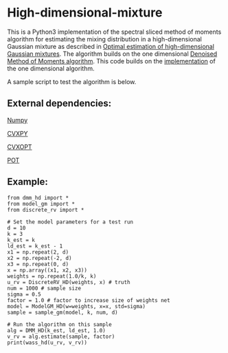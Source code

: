 # High-dimensional-mixture
This is a Python3 implementation of the spectral sliced method of moments algorithm for estimating the mixing distribution in a high-dimensional Gaussian mixture as described in [Optimal estimation of high-dimensional Gaussian mixtures](https://arxiv.org/abs/2002.05818). The algorithm builds on the one dimensional [Denoised Method of Moments algorithm](https://arxiv.org/abs/1807.07237). This code builds on the [implementation](https://github.com/Albuso0/mixture) of the one dimensional algorithm.

A sample script to test the algorithm is below.

## External dependencies:

[Numpy](http://numpy.org/)

[CVXPY](https://www.cvxpy.org)

[CVXOPT](http://cvxopt.org)

[POT](https://pot.readthedocs.io/en/stable/)

## Example:

```
from dmm_hd import *
from model_gm import *
from discrete_rv import *

# Set the model parameters for a test run
d = 10
k = 3
k_est = k
ld_est = k_est - 1
x1 = np.repeat(2, d)
x2 = np.repeat(-2, d)
x3 = np.repeat(0, d)
x = np.array((x1, x2, x3))
weights = np.repeat(1.0/k, k)
u_rv = DiscreteRV_HD(weights, x) # truth
num = 1000 # sample size
sigma = 0.5
factor = 1.0 # factor to increase size of weights net
model = ModelGM_HD(w=weights, x=x, std=sigma)
sample = sample_gm(model, k, num, d)

# Run the algorithm on this sample
alg = DMM_HD(k_est, ld_est, 1.0) 
v_rv = alg.estimate(sample, factor)
print(wass_hd(u_rv, v_rv))
```
